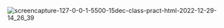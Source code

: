 ![screencapture-127-0-0-1-5500-15dec-class-pract-html-2022-12-29-14_26_39](https://user-images.githubusercontent.com/121231024/209927852-42d346f3-f528-4e38-b794-f4cc987193d7.png)
